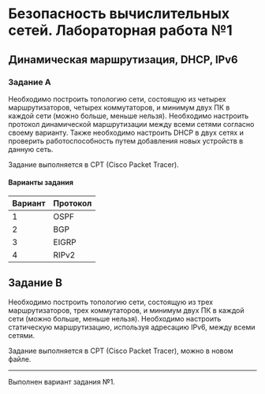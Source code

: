 # Безопасность вычислительных сетей. Лабораторная работа №1

## Динамическая маршрутизация, DHCP, IPv6

### Задание А

Необходимо построить топологию сети, состоящую из четырех маршрутизаторов, четырех
коммутаторов, и минимум двух ПК в каждой сети (можно больше, меньше нельзя). Необходимо
настроить протокол динамической маршрутизации между всеми сетями согласно своему варианту.
Также необходимо настроить DHCP в двух сетях и проверить работоспособность путем
добавления новых устройств в данную сеть.

Задание выполняется в CPT (Cisco Packet Tracer).

#### Варианты задания
| **Вариант** | **Протокол** |
| ----------- | ------------ |
| 1           | OSPF         |
| 2           | BGP          |
| 3           | EIGRP        |
| 4           | RIPv2        |

## Задание B

Необходимо построить топологию сети, состоящую из трех маршрутизаторов, трех коммутаторов,
и минимум двух ПК в каждой сети (можно больше, меньше нельзя). Необходимо настроить
статическую маршрутизацию, используя адресацию IPv6, между всеми сетями.

Задание выполняется в CPT (Cisco Packet Tracer), можно в новом файле.

---

Выполнен вариант задания №1.

